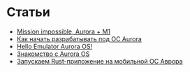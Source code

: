 Статьи
===================

* [Mission impossible, Aurora + M1](https://keygenqt.github.io/articles/articles/aurora/21_05_2023/)
* [Как начать разрабатывать под ОС Aurora](https://dzen.ru/media/mobiledeveloper/kak-nachat-razrabatyvat-pod-os-aurora-64588dba1027207a00528a13)
* [Hello Emulator Aurora OS!](https://keygenqt.com/blog/6)
* [Знакомство с Aurora OS](https://keygenqt.com/blog/2)
* [Запускаем Rust-приложение на мобильной ОС Аврора](https://habr.com/ru/companies/croc/articles/544900/)